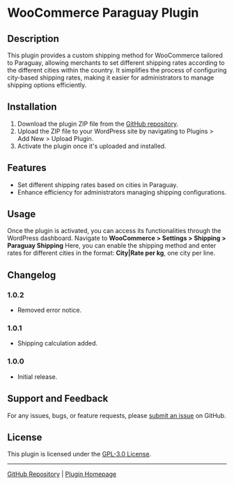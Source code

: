 # WooCommerce Paraguay Plugin

## Description

This plugin provides a custom shipping method for WooCommerce tailored to Paraguay, allowing merchants to set different shipping rates according to the different cities within the country. It simplifies the process of configuring city-based shipping rates, making it easier for administrators to manage shipping options efficiently.

## Installation

1. Download the plugin ZIP file from the [GitHub repository](https://github.com/ferroche90/woocommerce-paraguay-shipping).
2. Upload the ZIP file to your WordPress site by navigating to Plugins > Add New > Upload Plugin.
3. Activate the plugin once it's uploaded and installed.

## Features

- Set different shipping rates based on cities in Paraguay.
- Enhance efficiency for administrators managing shipping configurations.

## Usage

Once the plugin is activated, you can access its functionalities through the WordPress dashboard. Navigate to **WooCommerce > Settings > Shipping > Paraguay Shipping** Here, you can enable the shipping method and enter rates for different cities in the format: **City|Rate per kg**, one city per line.

## Changelog

### 1.0.2
- Removed error notice.

### 1.0.1
- Shipping calculation added.

### 1.0.0
- Initial release.

## Support and Feedback

For any issues, bugs, or feature requests, please [submit an issue](https://github.com/ferroche90/woocommerce-paraguay-shipping/issues) on GitHub.

## License

This plugin is licensed under the [GPL-3.0 License](LICENSE).

---

[GitHub Repository](https://github.com/ferroche90/woocommerce-paraguay-shipping) | [Plugin Homepage](https://github.com/ferroche90/woocommerce-paraguay-shipping#readme)
